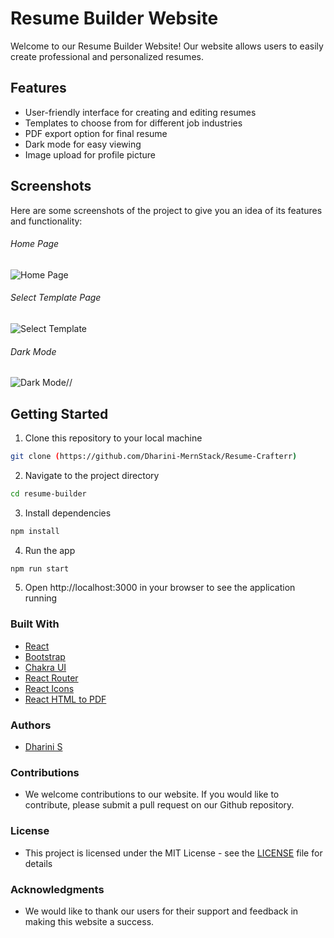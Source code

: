 # Resume Builder Website

Welcome to our Resume Builder Website! Our website allows users to easily create professional and personalized resumes.

## Features

- User-friendly interface for creating and editing resumes
- Templates to choose from for different job industries
- PDF export option for final resume
- Dark mode for easy viewing
- Image upload for profile picture

## Screenshots

Here are some screenshots of the project to give you an idea of its features and functionality:

###### Home Page

![Home Page](https://user-images.githubusercontent.com/87645745/213860435-ef02b36f-adbd-4517-b103-174c3dcb7be9.png)

###### Select Template Page

![Select Template](https://user-images.githubusercontent.com/87645745/213860462-ea8bd7db-2c15-4633-9894-113f047cc13b.png)

###### Dark Mode

![Dark Mode](https://user-images.githubusercontent.com/87645745/213860517-73a40b9c-dd35-4586-a253-757c654f19c7.png)//

## Getting Started

1. Clone this repository to your local machine

```bash
git clone (https://github.com/Dharini-MernStack/Resume-Crafterr)
```

2. Navigate to the project directory

```bash
cd resume-builder
```

3. Install dependencies

```bash
npm install
```

4. Run the app

```bash
npm run start
```

5. Open http://localhost:3000 in your browser to see the application running

### Built With

- [React](https://reactjs.org/)
- [Bootstrap](https://getbootstrap.com/)
- [Chakra UI](https://chakra-ui.com/)
- [React Router](https://reactrouter.com/)
- [React Icons](https://react-icons.github.io/react-icons/)
- [React HTML to PDF](https://www.npmjs.com/package/react-html-to-pdf)

### Authors

- [Dharini S](https://dharini-resumecrafter.onrender.com/)

### Contributions

- We welcome contributions to our website. If you would like to contribute, please submit a pull request on our Github repository.

### License

- This project is licensed under the MIT License - see the [LICENSE](LICENSE) file for details

### Acknowledgments

- We would like to thank our users for their support and feedback in making this website a success.

